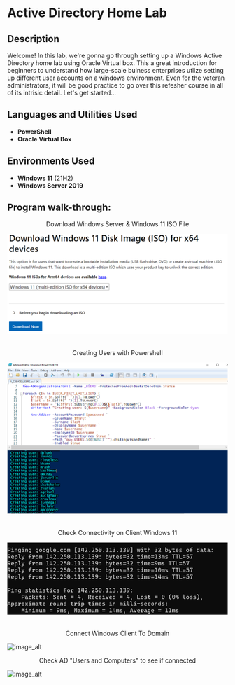 <h1>Active Directory Home Lab</h1>



<h2>Description</h2>
Welcome!
In this lab, we're gonna go through setting up a Windows Active Directory home lab using Oracle Virtual box. This a great introduction for beginners to understand how large-scale buiness enterprises utlize setting up different user accounts on a windows environment. Even for the veteran administrators, it will be good practice to go over this refesher course in all of its intrisic detail. Let's get started... 
<br />


<h2>Languages and Utilities Used</h2>

- <b>PowerShell</b> 
- <b>Oracle Virtual Box</b>

<h2>Environments Used </h2>

- <b>Windows 11</b> (21H2)
- <b>Windows Server 2019 </b>
<h2>Program walk-through:</h2>

<p align="center">
 Download Windows Server & Windows 11 ISO File<br>
 
![image alt](https://github.com/Light89byte/ActiveDirectoryLab/blob/de31f264acf47d739b3216919447adecbdada7f1/Windows%2011%20ISO.png)
<br />
<br />

<p align="center">
 Creating Users with Powershell<br>
 
![image alt](https://github.com/Light89byte/ActiveDirectoryLab/blob/a279c24bf5eda9a0898d14e5cc318c989b0921df/Capture.PNG)
<br />
<br />


<p align="center">
 Check Connectivity on Client Windows 11 <br>
 
![image alt](https://github.com/Light89byte/ActiveDirectoryLab/blob/89c07cb8e321831e323363d668b8f7357f5c9833/Ping.png)
<br />
<br />

<p align="center">
  Connect Windows Client To Domain
 
![image_alt](https://i.imgur.com/LaHYAYw.png)

<p align="center">
 Check AD "Users and Computers" to see if connected
 
![image_alt](https://i.imgur.com/CI3aTox.png)

<br />
<br />
<!--
 ```diff
- text in red
+ text in green
! text in orange
# text in gray
@@ text in purple (and bold)@@
```
--!>
